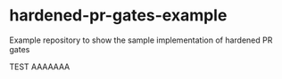 # hardened-pr-gates-example
Example repository to show the sample implementation of hardened PR gates

TEST
AAAAAAA
